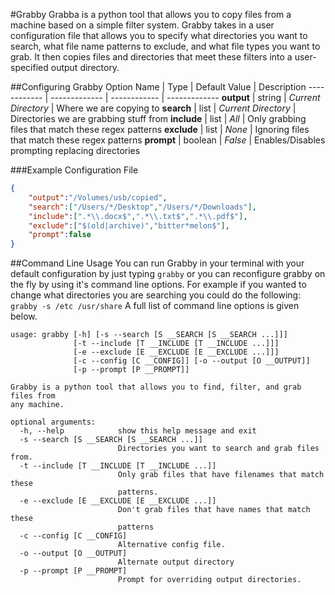 #Grabby
Grabba is a python tool that allows you to copy files from a machine based on a simple filter system. Grabby takes in a user configuration file that allows you to specify what directories you want to search, what file name patterns to exclude, and what file types you want to grab. It then copies files and directories that meet these filters into a user-specified output directory.

##Configuring Grabby
Option Name | Type | Default Value | Description
------------ | ------------- | ------------ | ------------- 
**output** | string | *Current Directory* | Where we are copying to 
**search** | list | *Current Directory* | Directories we are grabbing stuff from 
**include** | list | *All* | Only grabbing files that match these regex patterns
**exclude** | list | *None* | Ignoring files that match these regex patterns
**prompt** | boolean | *False* | Enables/Disables prompting replacing directories

###Example Configuration File
```json
{
    "output":"/Volumes/usb/copied",
    "search":["/Users/*/Desktop","/Users/*/Downloads"],
    "include":[".*\\.docx$",".*\\.txt$",".*\\.pdf$"],
    "exclude":["$(old|archive)","bitter*melon$"],
    "prompt":false
}
```
##Command Line Usage
You can run Grabby in your terminal with your default configuration by just typing `grabby` or you can reconfigure grabby on the fly by using it's command line options. For example if you wanted to change what directories you are searching you could do the following: `grabby -s /etc /usr/share`  A full list of command line options is given below.
```
usage: grabby [-h] [-s --search [S __SEARCH [S __SEARCH ...]]]
              [-t --include [T __INCLUDE [T __INCLUDE ...]]]
              [-e --exclude [E __EXCLUDE [E __EXCLUDE ...]]]
              [-c --config [C __CONFIG]] [-o --output [O __OUTPUT]]
              [-p --prompt [P __PROMPT]]

Grabby is a python tool that allows you to find, filter, and grab files from
any machine.

optional arguments:
  -h, --help            show this help message and exit
  -s --search [S __SEARCH [S __SEARCH ...]]
                        Directories you want to search and grab files from.
  -t --include [T __INCLUDE [T __INCLUDE ...]]
                        Only grab files that have filenames that match these
                        patterns.
  -e --exclude [E __EXCLUDE [E __EXCLUDE ...]]
                        Don't grab files that have names that match these
                        patterns
  -c --config [C __CONFIG]
                        Alternative config file.
  -o --output [O __OUTPUT]
                        Alternate output directory
  -p --prompt [P __PROMPT]
                        Prompt for overriding output directories.
```
